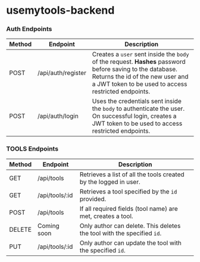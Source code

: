 # usemytools-backend

### Auth Endpoints

| Method | Endpoint      | Description                                                                                                                                                                                          |
| ------ | ------------- | ---------------------------------------------------------------------------------------------------------------------------------------------------------------------------------------------------- |
| POST   | /api/auth/register | Creates a `user` sent inside the `body` of the request. **Hashes** password before saving to the database. Returns the id of the new user and a JWT token to be used to access restricted endpoints. |
| POST   | /api/auth/login    | Uses the credentials sent inside the `body` to authenticate the user. On successful login, creates a JWT token to be used to access restricted endpoints.                                            |

### TOOLS Endpoints

| Method | Endpoint           | Description                                                                                                                                                                                 |
| ------ | ------------------ | ------------------------------------------------------------------------------------------------------------------------------------------------------------------------------------------- |
| GET    | /api/tools  | Retrieves a list of all the tools created by the logged in user.                                                                                                                        |
| GET    | /api/tools/:id  | Retrieves a tool specified by the `id` provided.                                                                                                                                        |
| POST   | /api/tools  | If all required fields (tool name) are met, creates a tool.                                                                                                                              | 
| DELETE | Coming soon | Only author can delete. This deletes the tool with the specified `id`.                                                                                                                   |
| PUT    | /api/tools/:id  | Only author can update the tool with the specified `id`.                                                                                                                                |
